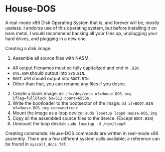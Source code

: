 # House-DOS
A real-mode x86 Disk Operating System that is, and forever will be, mostly useless. I endorse use of this operating system, but before installing it on bare metal, I would recommend backing all your files up, unplugging your hard drives, and plugging in a new one.

Creating a disk image:
  1. Assemble all source files with NASM.
  - All output filenames must be fully capitalized and end in `.BIN`.
  - `SYS.ASM` should output into `SYS.BIN`.
  - `BOOT.ASM` should output into `BOOT.BIN`.
  - Other than that, you can rename any files if you desire.
  2. Create a blank image: `dd if=/dev/zero of=House-DOS.img iflag=fullblock bs=512 count=65536`
  3. Write the bootloader to the bootsector of the image: `dd if=BOOT.BIN of=House-DOS.img conv=notrunc`
  4. Mount the image as a loop device: `sudo losetup loop0 House-DOS.img`
  5. Copy all the assembled source files to the device. (Except `BOOT.BIN`)
  6. Unmount the loop device: `sudo losetup -d /dev/loop0`

Creating commands:
  House-DOS commands are written in real-mode x86 assembly. There are a few different system calls available; a reference can be found in `syscall_docs.TXT`.
